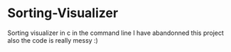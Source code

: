 # Sorting-Visualizer
Sorting visualizer in c in the command line
I have abandonned this project also the code is really messy :)
